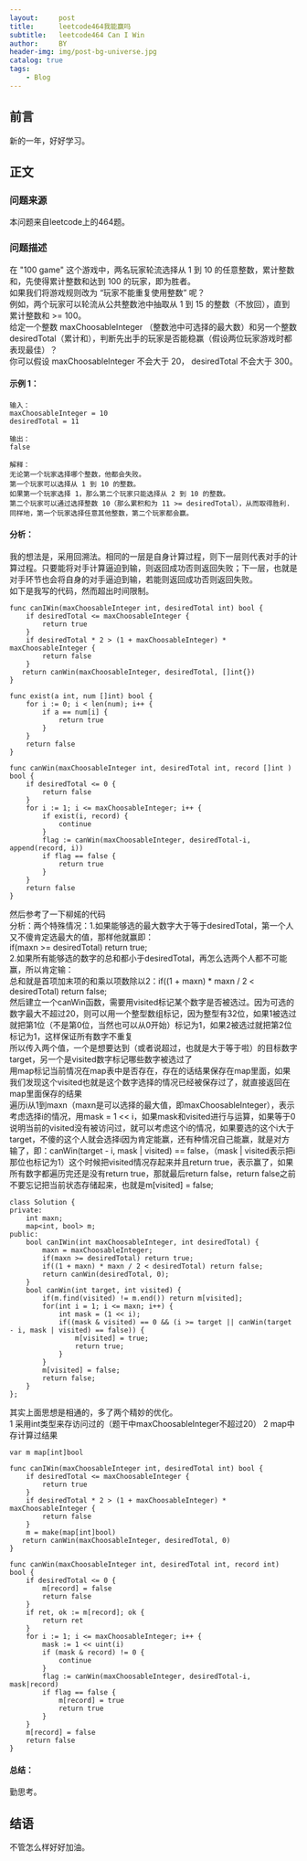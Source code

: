 ```yaml
---
layout:     post
title:      leetcode464我能赢吗
subtitle:   leetcode464 Can I Win
author:     BY
header-img: img/post-bg-universe.jpg
catalog: true
tags:
    - Blog
---
```



## 前言

新的一年，好好学习。

## 正文

### 问题来源

本问题来自leetcode上的464题。

### 问题描述

在 "100 game" 这个游戏中，两名玩家轮流选择从 1 到 10 的任意整数，累计整数和，先使得累计整数和达到 100 的玩家，即为胜者。  
如果我们将游戏规则改为 “玩家不能重复使用整数” 呢？  
例如，两个玩家可以轮流从公共整数池中抽取从 1 到 15 的整数（不放回），直到累计整数和 >= 100。  
给定一个整数 maxChoosableInteger （整数池中可选择的最大数）和另一个整数 desiredTotal（累计和），判断先出手的玩家是否能稳赢（假设两位玩家游戏时都表现最佳）？  
你可以假设 maxChoosableInteger 不会大于 20， desiredTotal 不会大于 300。

#### 示例 1：
```
输入：
maxChoosableInteger = 10
desiredTotal = 11

输出：
false

解释：
无论第一个玩家选择哪个整数，他都会失败。
第一个玩家可以选择从 1 到 10 的整数。
如果第一个玩家选择 1，那么第二个玩家只能选择从 2 到 10 的整数。
第二个玩家可以通过选择整数 10（那么累积和为 11 >= desiredTotal），从而取得胜利.
同样地，第一个玩家选择任意其他整数，第二个玩家都会赢。
```

#### 分析：
我的想法是，采用回溯法。相同的一层是自身计算过程，则下一层则代表对手的计算过程。只要能将对手计算逼迫到输，则返回成功否则返回失败；下一层，也就是对手环节也会将自身的对手逼迫到输，若能则返回成功否则返回失败。  
如下是我写的代码，然而超出时间限制。
```
func canIWin(maxChoosableInteger int, desiredTotal int) bool {
    if desiredTotal <= maxChoosableInteger {
        return true
    }
    if desiredTotal * 2 > (1 + maxChoosableInteger) * maxChoosableInteger {
        return false
    }
   return canWin(maxChoosableInteger, desiredTotal, []int{})
}

func exist(a int, num []int) bool {
    for i := 0; i < len(num); i++ {
        if a == num[i] {
            return true
        }
    }
    return false
}

func canWin(maxChoosableInteger int, desiredTotal int, record []int ) bool {
    if desiredTotal <= 0 {
        return false
    }
    for i := 1; i <= maxChoosableInteger; i++ {
        if exist(i, record) {
            continue
        }
        flag := canWin(maxChoosableInteger, desiredTotal-i, append(record, i))
        if flag == false {
            return true
        }
    }
    return false
}
``` 
然后参考了一下柳婼的代码  
分析：两个特殊情况：1.如果能够选的最大数字大于等于desiredTotal，第一个人又不傻肯定选最大的值，那样他就赢即：  
if(maxn >= desiredTotal) return true;  
2.如果所有能够选的数字的总和都小于desiredTotal，再怎么选两个人都不可能赢，所以肯定输：  
总和就是首项加末项的和乘以项数除以2：if((1 + maxn) * maxn / 2 < desiredTotal) return false;  
然后建立一个canWin函数，需要用visited标记某个数字是否被选过。因为可选的数字最大不超过20，则可以用一个整型数组标记，因为整型有32位，如果1被选过就把第1位（不是第0位，当然也可以从0开始）标记为1，如果2被选过就把第2位标记为1，这样保证所有数字不重复  
所以传入两个值，一个是想要达到（或者说超过，也就是大于等于啦）的目标数字target，另一个是visited数字标记哪些数字被选过了  
用map标记当前情况在map表中是否存在，存在的话结果保存在map里面，如果我们发现这个visited也就是这个数字选择的情况已经被保存过了，就直接返回在map里面保存的结果  
遍历i从1到maxn（maxn是可以选择的最大值，即maxChoosableInteger），表示考虑选择i的情况，用mask = 1 << i，如果mask和visited进行与运算，如果等于0说明当前的visited没有被访问过，就可以考虑这个i的情况，如果要选的这个i大于target，不傻的这个人就会选择i因为肯定能赢，还有种情况自己能赢，就是对方输了，即：canWin(target - i, mask | visited) == false，（mask | visited表示把i那位也标记为1）这个时候把visited情况存起来并且return true，表示赢了，如果所有数字都遍历完还是没有return true，那就最后return false，return false之前不要忘记把当前状态存储起来，也就是m[visited] = false;  
```
class Solution {
private:
    int maxn;
    map<int, bool> m;
public:
    bool canIWin(int maxChoosableInteger, int desiredTotal) {
        maxn = maxChoosableInteger;
        if(maxn >= desiredTotal) return true;
        if((1 + maxn) * maxn / 2 < desiredTotal) return false;
        return canWin(desiredTotal, 0);
    }
    bool canWin(int target, int visited) {
        if(m.find(visited) != m.end()) return m[visited];
        for(int i = 1; i <= maxn; i++) {
            int mask = (1 << i);
            if((mask & visited) == 0 && (i >= target || canWin(target - i, mask | visited) == false)) {
                m[visited] = true;
                return true;
            }
        }
        m[visited] = false;
        return false;
    }
};
```
其实上面思想是相通的，多了两个精妙的优化。  
1 采用int类型来存访问过的（题干中maxChoosableInteger不超过20）
2 map中存计算过结果
```
var m map[int]bool

func canIWin(maxChoosableInteger int, desiredTotal int) bool {
    if desiredTotal <= maxChoosableInteger {
        return true
    }
    if desiredTotal * 2 > (1 + maxChoosableInteger) * maxChoosableInteger {
        return false
    }
    m = make(map[int]bool)
   return canWin(maxChoosableInteger, desiredTotal, 0)
}

func canWin(maxChoosableInteger int, desiredTotal int, record int) bool {
    if desiredTotal <= 0 {
        m[record] = false
        return false
    }
    if ret, ok := m[record]; ok {
        return ret
    }
    for i := 1; i <= maxChoosableInteger; i++ {
        mask := 1 << uint(i)
        if (mask & record) != 0 {
            continue
        }
        flag := canWin(maxChoosableInteger, desiredTotal-i, mask|record)
        if flag == false {
            m[record] = true
            return true
        }
    }
    m[record] = false
    return false
}
```
#### 总结：
勤思考。  

## 结语
不管怎么样好好加油。
